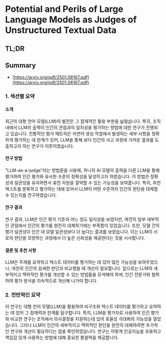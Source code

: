 # Potential and Perils of Large Language Models as Judges of Unstructured Textual Data
## TL;DR
## Summary
- [https://arxiv.org/pdf/2501.08167.pdf](https://arxiv.org/pdf/2501.08167.pdf)

### 1. 섹션별 요약

#### 소개
최근의 대형 언어 모델(LLM)의 발전은 그 잠재적인 활용 부분을 넓혔습니다. 특히, 조직 내에서 LLM의 출력이 인간의 관점과의 일치성을 평가하는 방법에 대한 연구가 진행되고 있습니다. 전통적인 평가 메트릭은 자연어 생성 작업에서 발생하는 세부 사항을 정확하게 평가하는 데 한계가 있어, LLM을 통해 보다 인간의 사고 과정에 가까운 결과를 도출하고자 하는 연구가 이루어졌습니다.

#### 연구 방법
"LLM-as-a-judge"라는 방법론을 사용해, 하나의 AI 모델의 출력을 다른 LLM을 통해 평가하여 인간 평가와 유사한 수준의 정확성을 달성하고자 하였습니다. 이 방법은 정확성과 일관성을 유지하면서 휴먼 자원을 절약할 수 있는 가능성을 보여줍니다. 특히, 추천 텍스트를 분류하고 평가하는 데에 있어서 LLM이 어떤 수준까지 인간의 판단을 대체할 수 있는지를 연구하였습니다.

#### 연구 결과
연구 결과, LLM은 인간 평가 기준과 어느 정도 일치성을 보였지만, 여전히 일부 세부적인 관점에서 인간의 평가를 완전히 대체하기에는 부족함이 있었습니다. 또한, 모델 간의 평가 일관성이 인간 대 모델 일관성보다 더 높다는 결과를 보였습니다. 이는 LLM이 서로의 판단을 모방하는 과정에서 더 높은 신뢰성을 제공한다는 것을 시사합니다.

#### 결론 및 추천 사항
LLM은 주제를 요약하고 텍스트 데이터를 평가하는 데 있어 많은 가능성을 보여주었으나, 여전히 인간의 섬세한 판단과 비교했을 때 개선이 필요합니다. 앞으로는 LLM의 세부적이고 맥락적인 평가를 개선할 수 있는 방법들을 모색해야 하며, 인간 전문가와 협력하여 평가 방식을 지속적으로 개선해 나가야 합니다.

### 2. 전반적인 요약
이 연구는 대형 언어 모델(LLM)을 활용하여 비구조화 텍스트 데이터를 평가하고 요약하는 데 있어 그 잠재력과 한계를 탐구합니다. 특히, LLM을 평가자로 사용하여 인간 평가와 비교한 연구는 조직에서 의사결정을 지원하는데 있어 효율성 극대화의 가능성을 열었습니다. 그러나 LLM이 인간의 세부적이고 맥락적인 판단을 완전히 대체하려면 추가적인 연구와 개선이 필요하다는 점을 확인하였습니다. 연구는 이렇게 인공지능을 유용하고 책임감 있게 사용하는 방법에 대해 중요한 통찰력을 제공합니다.